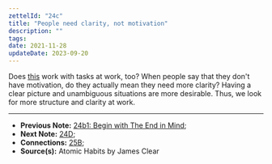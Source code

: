 ```yaml
---
zettelId: "24c"
title: "People need clarity, not motivation"
description: ""
tags:
date: 2021-11-28
updateDate: 2023-09-20
---
```


Does [this](/notes/25b/) work with tasks at work, too? When people say that they don't have motivation, do they actually mean they need more clarity? Having a clear picture and unambiguous situations are more desirable. Thus, we look for more structure and clarity at work.

---

- **Previous Note:** [24b1: Begin with The End in Mind](/notes/24b1/);
- **Next Note:** [24D](/notes/24d/);
- **Connections:** [25B](/notes/25b/);
- **Source(s):** Atomic Habits by James Clear
